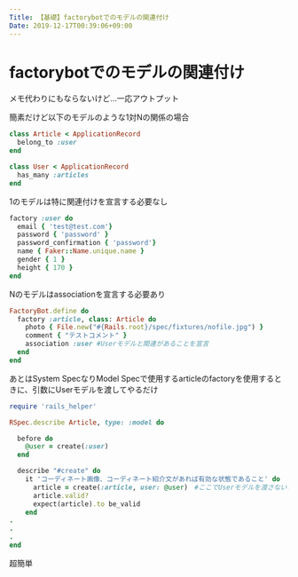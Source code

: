 ```yaml
---
Title: 【基礎】factorybotでのモデルの関連付け
Date: 2019-12-17T00:39:06+09:00
---
```


# factorybotでのモデルの関連付け

メモ代わりにもならないけど...一応アウトプット

簡素だけど以下のモデルのような1対Nの関係の場合

```ruby:article.rb
class Article < ApplicationRecord
  belong_to :user
end
```

```ruby:user.rb
class User < ApplicationRecord
  has_many :articles
end

```

1のモデルは特に関連付けを宣言する必要なし

```ruby:users.rb
factory :user do
  email { 'test@test.com'}
  password { 'password' }
  password_confirmation { 'password'}
  name { Faker::Name.unique.name }
  gender { 1 }
  height { 170 }
end
```

Nのモデルはassociationを宣言する必要あり

```ruby:articles.rb
FactoryBot.define do
  factory :article, class: Article do
    photo { File.new("#{Rails.root}/spec/fixtures/nofile.jpg") }
    comment { "テストコメント" }
    association :user #Userモデルと関連があることを宣言
  end
end
```

あとはSystem SpecなりModel Specで使用するarticleのfactoryを使用するときに、引数にUserモデルを渡してやるだけ

```ruby:article_spec.rb
require 'rails_helper'

RSpec.describe Article, type: :model do

  before do
    @user = create(:user)
  end

  describe "#create" do
    it 'コーディネート画像、コーディネート紹介文があれば有効な状態であること' do
      article = create(:article, user: @user)　#ここでUserモデルを渡さないとnilだって怒られる
      article.valid?
      expect(article).to be_valid
    end
.
.
.
end
```

超簡単
